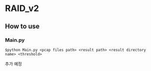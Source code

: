 # RAID_v2

## How to use

### Main.py

```$python Main.py <pcap files path> <result path> <result directory name> <threshold>```

추가 예정
